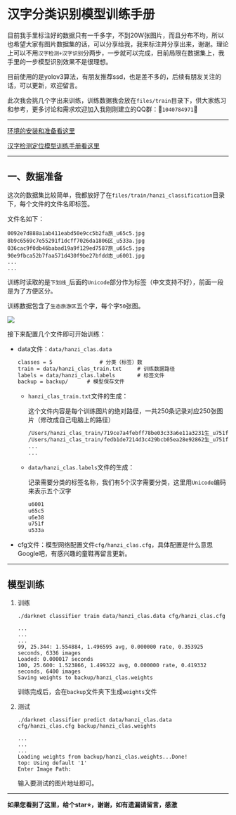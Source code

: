# 汉字分类识别模型训练手册

目前我手里标注好的数据只有一千多字，不到20W张图片，而且分布不均，所以也希望大家有图片数据集的话，可以分享给我，我来标注并分享出来，谢谢。理论上可以不用`汉字检测+汉字识别`分两步，一步就可以完成，目前局限在数据集上，我手里的一步模型识别效果不是很理想。

目前使用的是yolov3算法，有朋友推荐ssd，也是差不多的，后续有朋友关注的话，可以更新，欢迎留言。

此次我会挑几个字出来训练，训练数据我会放在`files/train`目录下，供大家练习和参考，更多讨论和需求欢迎加入我刚刚建立的QQ群：:rocket:`1040784971`:rocket:

---

[环境的安装和准备看这里](https://github.com/huaiyukeji/verification_code/blob/master/doc/Ubuntu18.04%20install%20darknet%20yolo-v3%7Ccuda%7Ccudnn%7Copencv%7Canaconda.md)

[汉字检测定位模型训练手册看这里](https://github.com/huaiyukeji/verification_code/blob/master/doc/detector_train_handbook.md)

---

## 一、数据准备

这次的数据集比较简单，我都放好了在`files/train/hanzi_classification`目录下，每个文件的文件名即标签。

文件名如下：

```shell
0092e7d888a1ab411eabd50e9cc5b2fa旅_u65c5.jpg  8b9c6569c7e55291f1dcff7026da1806区_u533a.jpg
036cac9f0db46babad19a9f129ed7587旅_u65c5.jpg  90e9fbca52b7faa571d430f9be27bfdd态_u6001.jpg
...
...
```

训练时读取的是`下划线_`后面的`Unicode`部分作为标签（中文支持不好），前面一段是为了方便区分。

训练数据包含了`生态旅游区`五个字，每个字`50`张图。

![](https://github.com/huaiyukeji/verification_code/blob/master/media/0b7bbb3595309f7f9123704ef354a52d%E6%97%85_u65c5.jpg)

接下来配置几个文件即可开始训练：

- data文件：`data/hanzi_clas.data`

  ```txt
  classes = 5				# 分类（标签）数
  train = data/hanzi_clas_train.txt		# 训练数据路径
  labels = data/hanzi_clas.labels		# 标签文件
  backup = backup/		# 模型保存文件
  ```

  - `hanzi_clas_train.txt`文件的生成：

    这个文件内容是每个训练图片的绝对路径，一共250条记录对应250张图片（修改成自己电脑上的路径）

    ```txt
    /Users/hanzi_clas_train/719ce7a4febff78be03c33a6e11a3231生_u751f.jpg
    /Users/hanzi_clas_train/fedb1de7214d3c429bcb05ea28e92862生_u751f.jpg
    ...
    ...
    ```

  - `data/hanzi_clas.labels`文件的生成：

    记录需要分类的标签名称，我们有5个汉字需要分类，这里用`Unicode`编码来表示五个汉字

    ```txt
    u6001
    u65c5
    u6e38
    u751f
    u533a
    ```

- cfg文件：模型网络配置文件`cfg/hanzi_clas.cfg`，具体配置是什么意思Google吧，有感兴趣的童鞋再留言更新。

---

## 模型训练

1. 训练

   `./darknet classifier train data/hanzi_clas.data cfg/hanzi_clas.cfg`

   ```shell
   ...
   ...
   ...
   99, 25.344: 1.554884, 1.496595 avg, 0.000000 rate, 0.353925 seconds, 6336 images
   Loaded: 0.000017 seconds
   100, 25.600: 1.523866, 1.499322 avg, 0.000000 rate, 0.419332 seconds, 6400 images
   Saving weights to backup/hanzi_clas.weights
   ```

   训练完成后，会在`backup`文件夹下生成`weights`文件

2. 测试

   `./darknet classifier predict data/hanzi_clas.data cfg/hanzi_clas.cfg backup/hanzi_clas.weights `

   ```shell
   ...
   ...
   ...
   Loading weights from backup/hanzi_clas.weights...Done!
   top: Using default '1'
   Enter Image Path: 
   ```

   输入要测试的图片地址即可。

---

**如果您看到了这里，给个star:star:，谢谢，如有遗漏请留言，感激**

